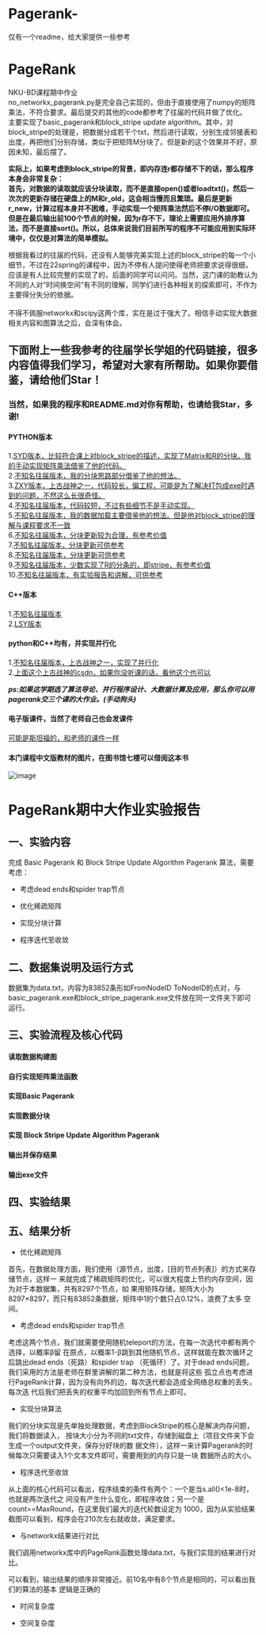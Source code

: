 # Pagerank-
仅有一个readme，给大家提供一些参考
# PageRank
NKU-BD课程期中作业<br>
no_networkx_pagerank.py是完全自己实现的，但由于直接使用了numpy的矩阵乘法，不符合要求。最后提交的其他的code都参考了往届的代码并做了优化。<br>
主要实现了basic_pagerank和block_stripe update algorithm。其中，对block_stripe的处理是，把数据分成若干个txt，然后进行读取，分别生成邻接表和出度，再把他们分别存储，类似于把矩阵M分块了。但是新的这个效果并不好，原因未知，最后摆了。<br>

**实际上，如果考虑到block_stripe的背景，即内存连r都存储不下的话，那么程序本身会非常复杂：<br>**
**首先，对数据的读取就应该分块读取，而不是直接open()或者loadtxt()，然后一次次的更新存储在硬盘上的M和r_old，这会相当慢而且繁琐。最后是更新r_new，计算过程本身并不困难，手动实现一个矩阵乘法然后不停I/O数据即可。但是在最后输出前100个节点的时候，因为r存不下，理论上需要应用外排序算法，而不是直接sort()。所以，总体来说我们目前所写的程序不可能应用到实际环境中，仅仅是对算法的简单模拟。<br>**

根据我看过的往届的代码，还没有人能够完美实现上述的block_stripe的每一个小细节，不过在22spring的课程中，因为不停有人提问使得老师把要求说得很细，应该是有人比较完整的实现了的，后面的同学可以问问。当然，这门课的助教认为不同的人对“时间换空间”有不同的理解，同学们进行各种相关的探索即可，不作为主要得分失分的依据。<br>
<br>
不得不佩服networkx和scipy这两个库，实在是过于强大了。相信手动实现大数据相关内容和图算法之后，会深有体会。<br>
## 下面附上一些我参考的往届学长学姐的代码链接，很多内容值得我们学习，希望对大家有所帮助。如果你要借鉴，请给他们Star！<br>
### 当然，如果我的程序和README.md对你有帮助，也请给我Star，多谢!

#### PYTHON版本
1.[SYD版本，比较符合课上对block_stripe的描述，实现了Matrix和R的分块。我的手动实现矩阵乘法借鉴了他的代码。](https://github.com/Emanual20/2021NKU_MassiveData_hw1) <br>
2.[不知名往届版本，我的分块思路部分借鉴了他的想法。](https://github.com/NKU-EnochYang/PageRank-with-Python/blob/master/page_rank) <br>
3.[ZXY版本，上古战神之一，代码较长，偏工程，可能是为了解决打包成exe时遇到的问题，不然这么长很奇怪。](https://github.com/kypomon/NKU_big-data_PAGERANK) <br>
4.[不知名往届版本，代码较短，不过有些细节不是手动实现。](https://github.com/Epiphqny/Pagerank) <br>
5.[不知名往届版本，我的数据加载主要借鉴他的想法。但是他对block_stripe的理解与课程要求不一致](https://github.com/lifengheng/pagerank) <br>
6.[不知名往届版本，分块更新较为合理，有参考价值](https://github.com/wymli/PageRank) <br>
7.[不知名往届版本，分块更新可供参考](https://github.com/cdasl/big-data_pagerank)<br>
8.[不知名往届版本，分块更新可供参考](https://github.com/yzy-source/PageRank)<br>
9.[不知名往届版本，少数实现了R的分条的，即stripe，有参考价值](https://github.com/gitdxj/teleport-pagerank)<br>
10.[不知名往届版本，有实验报告和讲解，可供参考](https://github.com/Joshua-li-yi/PageRank)<br>

#### C++版本
1.[不知名往届版本](https://github.com/New-Future/PageRank) <br>
2.[LSY版本](https://github.com/NKU-Yang/PageRank)<br>

#### python和C++均有，并实现并行化
1.[不知名往届版本，上古战神之一，实现了并行化](https://github.com/seasonyao/pagerank)<br>
2.[上面这个上古战神的csdn，如果你没听课的话，看他这个也可以](https://blog.csdn.net/codes_first/article/details/81090142)<br>

***ps:如果这学期选了算法导论、并行程序设计、大数据计算及应用，那么你可以用pagerank交三个课的大作业。(手动狗头)***

#### 电子版课件，当然了老师自己也会发课件
[可能是斯坦福的，和老师的课件一样](https://xuhappy.github.io/courses/BigData/lecture/pagerank.pdf)
<br>
#### 本门课程中文版教材的图片，在图书馆七楼可以借阅这本书
![image](https://github.com/TephrocactusHC/PageRank/blob/main/book.jpg)

PageRank期中大作业实验报告
======
一、实验内容
----------
完成 Basic Pagerank 和 Block Stripe Update Algorithm Pagerank 算法，需要考虑：

* 考虑dead ends和spider trap节点

* 优化稀疏矩阵

* 实现分块计算

* 程序迭代至收敛

二、数据集说明及运行方式
----------
数据集为data.txt，内容为83852条形如FromNodeID ToNodeID的点对，与basic_pagerank.exe和block_stripe_pagerank.exe文件放在同一文件夹下即可运行。

三、实验流程及核心代码
----------

#### 读取数据构建图<br>

#### 自行实现矩阵乘法函数

#### 实现Basic Pagerank

#### 实现数据分块

#### 实现 Block Stripe Update Algorithm Pagerank

#### 输出并保存结果

#### 输出exe文件

四、实验结果
----------

五、结果分析
----------

* 优化稀疏矩阵

首先，在数据处理方面，我们使用（源节点，出度，[目的节点列表]）的方式来存储节点，这样一
来就完成了稀疏矩阵的优化，可以很大程度上节约内存空间，因为对于本数据集，共有8297个节点，如
果用矩阵存储，矩阵大小为8297×8297，而只有83852条数据，矩阵中1的个数只占0.12%，浪费了太多
空间。

* 考虑dead ends和spider trap节点

考虑这两个节点，我们就需要使用随机teleport的方法，在每一次迭代中都有两个选择，以概率β留
在原点，以概率1-β跳到其他随机节点，这样就能在数次循环之后跳出dead ends（死路）和spider trap
（死循环）了。对于dead ends问题，我们采用的方法是老师在群里讲解的第二种方法，也就是将这些
孤立点也考虑进行PageRank计算，因为没有向外的边，每次迭代都会造成全网络总权重的丢失，每次迭
代后我们把丢失的权重平均加回到所有节点上即可。

* 实现分块算法

我们的分块实现是先单独处理数据，考虑到BlockStripe的核心是解决内存问题，我们将数据读入，
按块大小分为不同的txt文件，存储到磁盘上（项目文件夹下会生成一个output文件夹，保存分好块的数
据文件），这样一来计算Pagerank的时候每次只需要读入1个文本文件即可，需要用到的内存只是一块
数据所占的大小。

* 程序迭代至收敛

从上面的核心代码可以看出，程序结束的条件有两个：一个是当s.all()<1e-8时，也就是两次迭代之
间没有产生什么变化，即程序收敛；另一个是count==MaxRound，在这里我们最大的迭代轮数设定为
1000，因为从实验结果截图可以看到，程序会在210次左右就收敛，满足要求。

* 与networkx结果进行对比

我们调用networkx库中的PageRank函数处理data.txt，与我们实现的结果进行对比。

可以看到，输出结果的顺序非常接近。前10名中有8个节点是相同的，可以看出我们的算法的基本
逻辑是正确的

* 时间复杂度

* 空间复杂度
